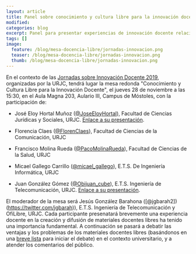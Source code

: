 ```yaml
---
layout: article
title: Panel sobre conocimiento y cultura libre para la innovación docente
modified:
categories: blog
excerpt: Panel para presentar experiencias de innovación docente relacionadas con el conocimiento y la cultura libre, en el contexto de las Jornadas sobre Innovación Docente de la URJC.
tags: []
image:
  feature: /blog/mesa-docencia-libre/jornadas-innovacion.png
  teaser: /blog/mesa-docencia-libre/jornadas-innovacion.png
  thumb: /blog/mesa-docencia-libre/jornadas-innovacion.png
---
```


En el contexto de las [Jornadas sobre Innovación Docente 2019](https://eventos.urjc.es/38971/programme/vi-jornadas-de-innovacion-docente.html),
organizadas por la URJC,
tendrá lugar la mesa redonda "Conocimiento y Cultura Libre para la Innovación Docente",
el jueves 28 de noviembre a las 15:30, en el Aula Magna 203,  Aulario III, Campus de  Móstoles,
con la participación de:

* José Eloy Hortal Muñoz ([@JoseEloyHortal](https://twitter.com/JoseEloyHortal)),
 Facultad de Ciencias Jurídicas y Sociales, URJC. [Enlace a su presentación](/transpas/mesa-docencia-libre/eloy-hortal.pdf).

* Florencia Claes ([@FlorenClaes](https://twitter.com/FlorenClaes)),
 Facultad de Ciencias de la Comunicación, URJC

* Francisco Molina Rueda ([@PacoMolinaRueda](https://twitter.com/PacoMolinaRueda)),
 Facultad de Ciencias de la Salud, URJC

* Micael Gallego Carrillo ([@micael_gallego](https://twitter.com/micael_gallego)),
 E.T.S. De Ingeniería Informática, URJC

* Juan González Gómez ([@Obijuan_cube](https://twitter.com/Obijuan_cube)),
 E.T.S. Ingeniería de Telecomunicación, URJC. [Enlace a su presentación](/transpas/mesa-docencia-libre/juan-gonzalez.pdf).

El moderador de la mesa será Jesús González Barahona ([@jgbarah2])(https://twitter.com/jgbarah)),
 E.T.S. Ingeniería de Telecomunicación y OfiLibre, URJC.
Cada participante presenatará brevemente una experiencia docente en la creación
y difusión de materiales docentes libres ha tenido una importancia fundamental.
A continuación se pasará a debatir las ventajas y los problemas de los materiales
docentes libres (basándonos en una [breve lista](general.pdf) para iniciar el debate) en el contexto universitario, y a atender los comentarios
del público.
